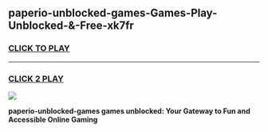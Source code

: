 
## paperio-unblocked-games-Games-Play-Unblocked-&-Free-xk7fr
<h3>
<a href="https://premium76.site?title=paperio-unblocked-games&ref=24A">CLICK TO PLAY</a></h3>
<hr>

<h3>
<a href="https://premium76.site?title=paperio-unblocked-games&ref=24A">CLICK 2 PLAY</a>
  
</h3>

<a href="https://premium76.site?title=paperio-unblocked-games&ref=24A"><img src="https://clearcache.store/games.png"></a>


**paperio-unblocked-games games unblocked: Your Gateway to Fun and Accessible Online Gaming**

